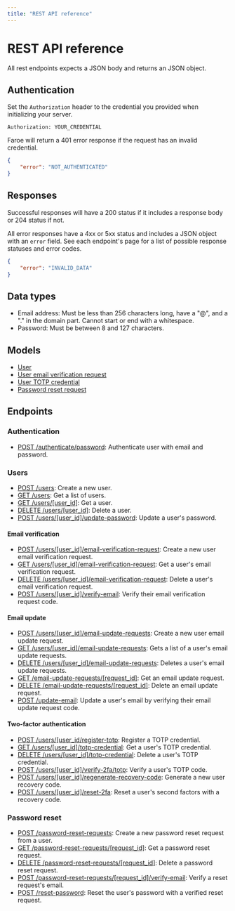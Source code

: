 ```yaml
---
title: "REST API reference"
---
```


# REST API reference

All rest endpoints expects a JSON body and returns an JSON object.

## Authentication

Set the `Authorization` header to the credential you provided when initializing your server.

```
Authorization: YOUR_CREDENTIAL
```

Faroe will return a 401 error response if the request has an invalid credential.

```json
{
    "error": "NOT_AUTHENTICATED"
}
```

## Responses

Successful responses will have a 200 status if it includes a response body or 204 status if not.

All error responses have a 4xx or 5xx status and includes a JSON object with an `error` field. See each endpoint's page for a list of possible response statuses and error codes.

```json
{
    "error": "INVALID_DATA"
}
```

## Data types

-   Email address: Must be less than 256 characters long, have a "@", and a "." in the domain part. Cannot start or end with a whitespace.
-   Password: Must be between 8 and 127 characters.

## Models

-   [User](/api-reference/rest/models/user)
-   [User email verification request](/api-reference/rest/models/user-email-verification-request)
-   [User TOTP credential](/api-reference/rest/models/user-totp-credential)
-   [Password reset request](/api-reference/rest/models/password-reset-request)

## Endpoints

### Authentication

-   [POST /authenticate/password](/api-reference/rest/endpoints/post_authenticate_password): Authenticate user with email and password.

### Users

-   [POST /users](/api-reference/rest/endpoints/post_users): Create a new user.
-   [GET /users](/api-reference/rest/endpoints/get_users): Get a list of users.
-   [GET /users/\[user_id\]](/api-reference/rest/endpoints/get_users_userid): Get a user.
-   [DELETE /users/\[user_id\]](/api-reference/rest/endpoints/delete_users_userid): Delete a user.
-   [POST /users/\[user_id\]/update-password](/api-reference/rest/endpoints/post_users_userid_update-password): Update a user's password.

#### Email verification

-   [POST /users/\[user_id\]/email-verification-request](/api-reference/rest/endpoints/post_users_userid_email-verification-request): Create a new user email verification request.
-   [GET /users/\[user_id\]/email-verification-request](/api-reference/rest/endpoints/get_users_userid_email-verification-request): Get a user's email verification request.
-   [DELETE /users/\[user_id\]/email-verification-request](/api-reference/rest/endpoints/delete_users_userid_email-verification-request): Delete a user's email verification request.
-   [POST /users/\[user_id\]/verify-email](/api-reference/rest/endpoints/post_users_userid_verify-email): Verify their email verification request code.

#### Email update

-   [POST /users/\[user_id\]/email-update-requests](/api-reference/rest/endpoints/post_users_userid_email-update-requests): Create a new user email update request.
-   [GET /users/\[user_id\]/email-update-requests](/api-reference/rest/endpoints/get_users_userid_email-update-requests): Gets a list of a user's email update requests.
-   [DELETE /users/\[user_id\]/email-update-requests](/api-reference/rest/endpoints/delete_users_userid_email-update-requests): Deletes a user's email update requests.
-   [GET /email-update-requests/\[request_id\]](/api-reference/rest/endpoints/get_email-update-requests_requestid): Get an email update request.
-   [DELETE /email-update-requests/\[request_id\]](/api-reference/rest/endpoints/delete_email-update-requests_requestid): Delete an email update request.
-   [POST /update-email](/api-reference/rest/endpoints/post_update-email): Update a user's email by verifying their email update request code.

#### Two-factor authentication

-   [POST /users/\[user_id\/register-totp](/api-reference/rest/endpoints/post_users_userid_register-totp): Register a TOTP credential.
-   [GET /users/\[user_id\]/totp-credential](/api-reference/rest/endpoints/get_users_userid_totp-credential): Get a user's TOTP credential.
-   [DELETE /users/\[user_id\]/totp-credential](/api-reference/rest/endpoints/delete_users_userid_totp-credential): Delete a user's TOTP credential.
-   [POST /users/\[user_id\]/verify-2fa/totp](/api-reference/rest/endpoints/post_users_userid_verify-2fa_totp): Verify a user's TOTP code.
-   [POST /users/\[user_id\]/regenerate-recovery-code](/api-reference/rest/endpoints/post_users_userid_regenerate-recovery-code): Generate a new user recovery code.
-   [POST /users/\[user_id\]/reset-2fa](/api-reference/rest/endpoints/post_users_userid_reset-2fa): Reset a user's second factors with a recovery code.

### Password reset

-   [POST /password-reset-requests](/api-reference/rest/endpoints/post_password-reset-requests): Create a new password reset request from a user.
-   [GET /password-reset-requests/\[request_id\]](/api-reference/rest/endpoints/get_password-reset-requests_requestid): Get a password reset request.
-   [DELETE /password-reset-requests/\[request_id\]](/api-reference/rest/endpoints/delete_password-reset-requests_requestid): Delete a password reset request.
-   [POST /password-reset-requests/\[request_id\]/verify-email](/api-reference/rest/endpoints/post_password-reset-requests_requestid_verify-email): Verify a reset request's email.
-   [POST /reset-password](/api-reference/rest/endpoints/post_reset-password): Reset the user's password with a verified reset request.
